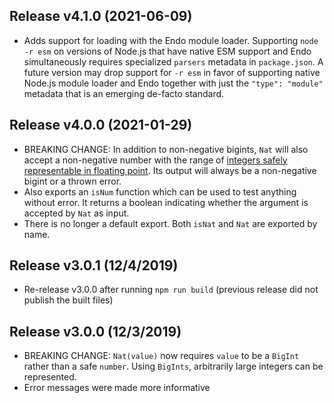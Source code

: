 
## Release v4.1.0 (2021-06-09)

* Adds support for loading with the Endo module loader.  Supporting `node -r
  esm` on versions of Node.js that have native ESM support and Endo
  simultaneously requires specialized `parsers` metadata in `package.json`.
  A future version may drop support for `-r esm` in favor of supporting
  native Node.js module loader and Endo together with just the `"type":
  "module"` metadata that is an emerging de-facto standard.

## Release v4.0.0 (2021-01-29)

* BREAKING CHANGE: In addition to non-negative bigints, `Nat` will also accept a
  non-negative number with the range of
  [integers safely representable in floating point](https://tc39.es/ecma262/#sec-number.issafeinteger).
  Its output will always be a non-negative bigint or a thrown error.
* Also exports an `isNum` function which can be used to test anything without
  error. It returns a boolean indicating whether the argument is accepted by
  `Nat` as input.
* There is no longer a default export. Both `isNat` and `Nat` are exported
  by name.

## Release v3.0.1 (12/4/2019)

* Re-release v3.0.0 after running `npm run build` (previous release
  did not publish the built files)

## Release v3.0.0 (12/3/2019)

* BREAKING CHANGE: `Nat(value)` now requires `value` to be a `BigInt`
  rather than a safe `number`. Using `BigInts`, arbitrarily large
  integers can be represented.
* Error messages were made more informative
